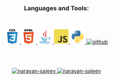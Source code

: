 
<h3 align="center">Languages and Tools:</h3>

<br>

<p align="center"> <a href="https://www.w3schools.com/css/"> <img src="https://raw.githubusercontent.com/devicons/devicon/master/icons/css3/css3-original-wordmark.svg" alt="css3" width="40" height="40"/> </a> <a href="https://www.w3.org/html/"> <img src="https://raw.githubusercontent.com/devicons/devicon/master/icons/html5/html5-original-wordmark.svg" alt="html5" width="40" height="40"/> </a> <a href="https://www.java.com"> <img src="https://raw.githubusercontent.com/devicons/devicon/master/icons/java/java-original.svg" alt="java" width="40" height="40"/> </a> <a href="https://developer.mozilla.org/en-US/docs/Web/JavaScript"> <img src="https://raw.githubusercontent.com/devicons/devicon/master/icons/javascript/javascript-original.svg" alt="javascript" width="40" height="40"/> </a> <a href="https://www.python.org"> <img src="https://raw.githubusercontent.com/devicons/devicon/master/icons/python/python-original.svg" alt="python" width="40" height="40"/> </a> <a href="https://github.com"> <img src="https://cdn-icons-png.flaticon.com/512/25/25231.png" alt="github" width="40" height="40"></p>

<br><br>

<p align="center">
  <a href="http://torrinleonard.com/">
    <img width="50%" src="https://github-readme-stats.vercel.app/api/top-langs?username=narayan-sajeev&show_icons=true&locale=en&layout=compact&theme=dark&hide=html" alt="narayan-sajeev">
    <img width="50%" src="https://github-readme-stats.vercel.app/api?username=narayan-sajeev&show_icons=true&locale=en&theme=dark" alt="narayan-sajeev">		  
  </a>
</p>

<br>